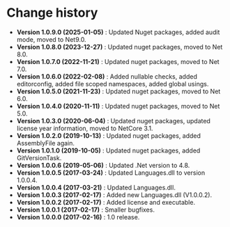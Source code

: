 # Change history

* **Version 1.0.9.0 (2025-01-05)** : Updated Nuget packages, added audit mode, moved to Net9.0.
* **Version 1.0.8.0 (2023-12-27)** : Updated nuget packages, moved to Net 8.0.
* **Version 1.0.7.0 (2022-11-21)** : Updated nuget packages, moved to Net 7.0.
* **Version 1.0.6.0 (2022-02-08)** : Added nullable checks, added editorconfig, added file scoped namespaces, added global usings.
* **Version 1.0.5.0 (2021-11-23)** : Updated nuget packages, moved to Net 6.0.
* **Version 1.0.4.0 (2020-11-11)** : Updated nuget packages, moved to Net 5.0.
* **Version 1.0.3.0 (2020-06-04)** : Updated nuget packages, updated license year information, moved to NetCore 3.1.
* **Version 1.0.2.0 (2019-10-13)** : Updated nuget packages, added AssemblyFile again.
* **Version 1.0.1.0 (2019-10-05)** : Updated nuget packages, added GitVersionTask.
* **Version 1.0.0.6 (2019-05-06)** : Updated .Net version to 4.8.
* **Version 1.0.0.5 (2017-03-24)** : Updated Languages.dll to version 1.0.0.4.
* **Version 1.0.0.4 (2017-03-21)** : Updated Languages.dll.
* **Version 1.0.0.3 (2017-02-17)** : Added new Languages.dll (V1.0.0.2).
* **Version 1.0.0.2 (2017-02-17)** : Added license and executable.
* **Version 1.0.0.1 (2017-02-17)** : Smaller bugfixes.
* **Version 1.0.0.0 (2017-02-16)** : 1.0 release.